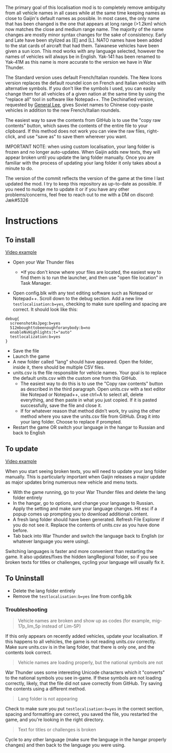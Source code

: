 The primary goal of this localisation mod is to completely remove ambiguity from all vehicle names in all cases while at the same time keeping names as close to Gaijin's default names as possible. In most cases, the only name that has been changed is the one that appears at long range (>1.2km) which now matches the close and medium range name. The majority of the name changes are mostly minor syntax changes for the sake of consistency. Early and Late have been stylized as [E] and [L]. NATO names have been added to the stat cards of aircraft that had them. Taiwanese vehicles have been given a sun icon. This mod works with any language selected, however the names of vehicles will always be in English. Yak-141 has been renamed to Yak-41M as this name is more accurate to the version we have in War Thunder.

The Standard version uses default French/Italian roundels. The New Icons version replaces the default roundel icon on French and Italian vehicles with alternative symbols. If you don't like the symbols I used, you can easily change them for all vehicles of a given nation at the same time by using the "replace all" tool in software like Notepad++. The Dechinafied version, requested by [General Lee](https://www.youtube.com/@GeneralLee2000), gives Soviet names to Chinese copy-paste vehicles in addition to the new French/Italian roundels.

The easiest way to save the contents from GitHub is to use the "copy raw contents" button, which saves the contents of the entire file to your clipboard. If this method does not work you can view the raw files, right-click, and use "save as" to save them wherever you want. 

IMPORTANT NOTE: when using custom localisation, your lang folder is frozen and no longer auto-updates. When Gaijin adds new texts, they will appear broken until you update the lang folder manually. Once you are familiar with the process of updating your lang folder it only takes about a minute to do. 

The version of the commit reflects the version of the game at the time I last updated the mod. I try to keep this repository as up-to-date as possible. If you need to nudge me to update it or if you have any other problems/concerns, feel free to reach out to me  with a DM on discord: Jæk#5326

# Instructions

## To install

[Video example](https://youtu.be/KknlZ8sc3xA)

- Open your War Thunder files

  - *If you don't know where your files are located, the easiest way to find them is to run the launcher, and then use "open file location" in Task Manager.

- Open config.blk with any text editing software such as Notepad or Notepad++. Scroll down to the debug section. Add a new line `  testlocalisation:b=yes`, checking to make sure spelling and spacing are correct. It should look like this:
```
debug{
  screenshotAsJpeg:b=yes
  512mboughttobeenoughforanybody:b=no
  enableNvHighlights:t="auto"
  testlocalization:b=yes
}
```
- Save the file
- Launch the game
- A new folder called "lang" should have appeared. Open the folder, inside it, there should be multiple CSV files.
- units.csv is the file responsible for vehicle names. Your goal is to replace the default units.csv with the custom one from this GitHub.
  - The easiest way to do this is to use the "Copy raw contents" button as described in the third paragraph. Open units.csv with a text editor like Notepad or Notepad++, use ctrl+A to select all, delete everything, and then paste in what you just copied. If it is pasted successfully, save the file and close it. 
  - If for whatever reason that method didn't work, try using the other method where you save the units.csv file from GitHub. Drag it into your lang folder. Choose to replace if prompted. 
- Restart the game OR switch your language in the hangar to Russian and back to English

## To update

[Video example](https://youtu.be/0tRrfIAt1o8)

When you start seeing broken texts, you will need to update your lang folder manually. This is particularly important when Gaijin releases a major update as major updates bring numerous new vehicle and menu texts. 
- With the game running, go to your War Thunder files and delete the lang folder entirely
- In the hangar, go to options, and change your language to Russian. Apply the setting and make sure your language changes. Hit esc if a popup comes up prompting you to download additional content.
- A fresh lang folder should have been generated. Refresh File Explorer if you do not see it. Replace the contents of units.csv as you have done before. 
- Tab back into War Thunder and switch the language back to English (or whatever language you were using). 

Switching languages is faster and more convenient than restarting the game. It also updates/fixes the hidden langRegional folder, so if you see broken texts for titles or challenges, cycling your language will usually fix it. 

## To Uninstall

- Delete the lang folder entirely
- Remove the `testlocalisation:b=yes` line from config.blk

### Troubleshooting

> Vehicle names are broken and show up as codes (for example, mig-17p_lim_5p instead of Lim-5P)

If this only appears on recently added vehicles, update your localisation.
If this happens to all vehicles, the game is not reading units.csv correctly. Make sure units.csv is in the lang folder, that there is only one, and the contents look correct.

> Vehicle names are loading properly, but the national symbols are not

War Thunder uses some interesting Unicode characters which it "converts" to the national symbols you see in-game. If these symbols are not loading correctly, likely, that the file did not save correctly from GitHub. Try saving the contents using a different method. 

> Lang folder is not appearing

Check to make sure you put `testlocalisation:b=yes` in the correct section, spacing and formatting are correct, you saved the file, you restarted the game, and you're looking in the right directory.

> Text for titles or challenges is broken

Cycle to any other language (make sure the language in the hangar properly changes) and then back to the language you were using. 
